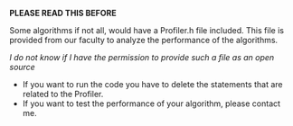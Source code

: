 **PLEASE READ THIS BEFORE**

Some algorithms if not all, would have a Profiler.h file included. This file is provided from our faculty to analyze the performance of the algorithms.


*I do not know if I have the permission to provide such a file as an open source*

- If you want to run the code you have to delete the statements that are related to the Profiler.
- If you want to test the performance of your algorithm, please contact me. 


